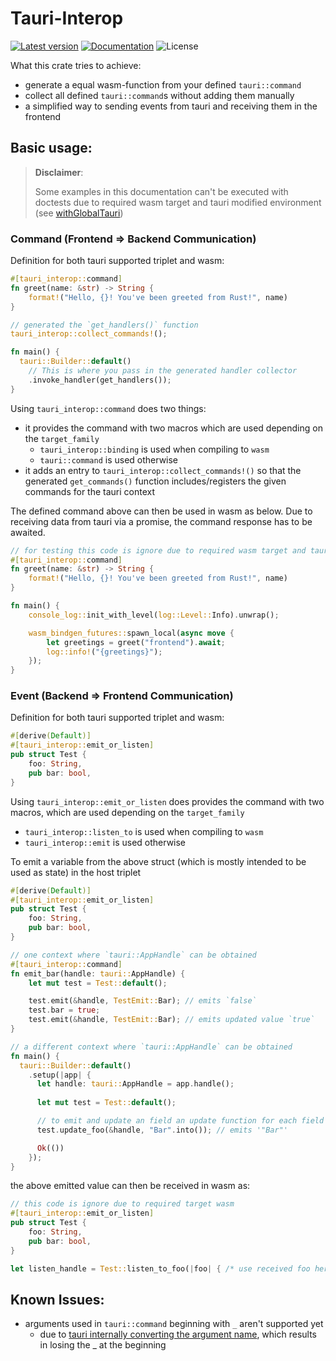 # Tauri-Interop

[![Latest version](https://img.shields.io/crates/v/tauri-interop.svg)](https://crates.io/crates/tauri-interop)
[![Documentation](https://docs.rs/tauri-interop/badge.svg)](https://docs.rs/tauri-interop)
![License](https://img.shields.io/crates/l/tauri-interop.svg)

What this crate tries to achieve:
- generate a equal wasm-function from your defined `tauri::command`
- collect all defined `tauri::command`s without adding them manually
- a simplified way to sending events from tauri and receiving them in the frontend


## Basic usage:


> **Disclaimer**:
>
> Some examples in this documentation can't be executed with doctests due to
> required wasm target and tauri modified environment (see [withGlobalTauri](https://tauri.app/v1/api/config/#buildconfig.withglobaltauri))

### Command (Frontend => Backend Communication)
Definition for both tauri supported triplet and wasm:
```rust , ignore-wasm32-unknown-unknown
#[tauri_interop::command]
fn greet(name: &str) -> String {
    format!("Hello, {}! You've been greeted from Rust!", name)
}

// generated the `get_handlers()` function
tauri_interop::collect_commands!();

fn main() {
  tauri::Builder::default()
    // This is where you pass in the generated handler collector
    .invoke_handler(get_handlers());
}
```

Using `tauri_interop::command` does two things:
- it provides the command with two macros which are used depending on the `target_family`
  - `tauri_interop::binding` is used when compiling to `wasm`
  - `tauri::command` is used otherwise
- it adds an entry to `tauri_interop::collect_commands!()` so that the generated 
  `get_commands()` function includes/registers the given commands for the tauri context

The defined command above can then be used in wasm as below. Due to receiving data from 
tauri via a promise, the command response has to be awaited.
```rust , ignore
// for testing this code is ignore due to required wasm target and tauri environment
#[tauri_interop::command]
fn greet(name: &str) -> String {
    format!("Hello, {}! You've been greeted from Rust!", name)
}

fn main() {
    console_log::init_with_level(log::Level::Info).unwrap();

    wasm_bindgen_futures::spawn_local(async move { 
        let greetings = greet("frontend").await;
        log::info!("{greetings}");
    });
}
```

### Event (Backend => Frontend Communication)
Definition for both tauri supported triplet and wasm:
```rust , ignore-wasm32-unknown-unknown
#[derive(Default)]
#[tauri_interop::emit_or_listen]
pub struct Test {
    foo: String,
    pub bar: bool,
}
```

Using `tauri_interop::emit_or_listen` does provides the command with two macros,
which are used depending on the `target_family`
  - `tauri_interop::listen_to` is used when compiling to `wasm`
  - `tauri_interop::emit` is used otherwise

To emit a variable from the above struct (which is mostly intended to be used as state) in the host triplet
```rust , ignore-wasm32-unknown-unknown
#[derive(Default)]
#[tauri_interop::emit_or_listen]
pub struct Test {
    foo: String,
    pub bar: bool,
}

// one context where `tauri::AppHandle` can be obtained
#[tauri_interop::command]
fn emit_bar(handle: tauri::AppHandle) {
    let mut test = Test::default();

    test.emit(&handle, TestEmit::Bar); // emits `false`
    test.bar = true;
    test.emit(&handle, TestEmit::Bar); // emits updated value `true`
}

// a different context where `tauri::AppHandle` can be obtained
fn main() {
  tauri::Builder::default()
    .setup(|app| {
      let handle: tauri::AppHandle = app.handle();
      
      let mut test = Test::default();

      // to emit and update an field an update function for each field is generated
      test.update_foo(&handle, "Bar".into()); // emits '"Bar"'

      Ok(())
    });
}
```

the above emitted value can then be received in wasm as:
```rust , ignore
// this code is ignore due to required target wasm
#[tauri_interop::emit_or_listen]
pub struct Test {
    foo: String,
    pub bar: bool,
}

let listen_handle = Test::listen_to_foo(|foo| { /* use received foo here */ })
```

## Known Issues:
- arguments used in `tauri::command` beginning with `_` aren't supported yet
  - due to [tauri internally converting the argument name](https://tauri.app/v1/guides/features/command#passing-arguments), 
    which results in losing the _ at the beginning
